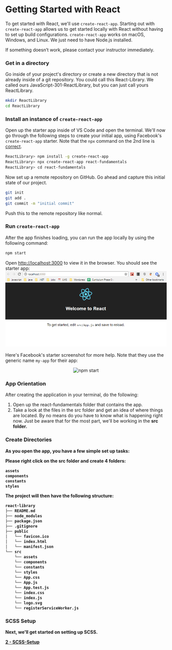 # Getting Started with React

To get started with React, we'll use ```create-react-app```. Starting out with ```create-react-app``` allows us to get started locally with React without having to set up build configurations. ```create-react-app``` works on macOS, Windows, and Linux. We just need to have Node.js installed.

If something doesn’t work, please contact your instructor immediately.

### Get in a directory

Go inside of your project's directory or create a new directory that is not already inside of a git repository. You could call this React-Library. We called ours JavaScript-301-ReactLibrary, but you can just call yours ReactLibrary.

```sh
mkdir ReactLibrary
cd ReactLibrary
```

### Install an instance of ```create-react-app```

Open up the starter app inside of VS Code and open the terminal. We'll now go through the following steps to create your initial app, using Facebook's ```create-react-app``` starter. Note that the `npx` command on the 2nd line is [correct](https://medium.com/@maybekatz/introducing-npx-an-npm-package-runner-55f7d4bd282b). 

```sh
ReactLibrary> npm install -g create-react-app
ReactLibrary> npx create-react-app react-fundamentals
ReactLibrary> cd react-fundamentals
```

Now set up a remote repository on GitHub. Go ahead and capture this initial state of our project.
```sh
git init
git add .
git commit -m "initial commit"
```
Push this to the remote repository like normal.


### Run ```create-react-app```

After the app finishes loading, you can run the app locally by using the following command:

```sh
npm start
```

Open [http://localhost:3000](http://localhost:3000) to view it in the browser. You should see the starter app:
![Initial Run](../assets/1-cra-initial.PNG)


Here's Facebook's starter screenshot for more help. Note that they use the generic name `my-app` for their app:
<p align='center'>
<img src='https://cdn.rawgit.com/facebookincubator/create-react-app/27b42ac/screencast.svg' width='600' alt='npm start'>
</p>


### App Orientation
After creating the application in your terminal, do the following: 
1. Open up the react-fundamentals folder that contains the app.
2. Take a look at the files in the src folder and get an idea of where things are located. By no means do you have to know what is happening right now. Just be aware that for the most part, we'll be working in the <b>src<b> folder. <br />

### Create Directories
As you open the app, you have a few simple set up tasks:

Please right click on the <b>src</b> folder and create 4 folders: 
```
assets
components
constants
styles
```

The project will then have the following structure:

```
react-library
├── README.md
├── node_modules
├── package.json
├── .gitignore
├── public
│   └── favicon.ico
│   └── index.html
│   └── manifest.json
└── src
    └── assets
    └── components
    └── constants
    └── styles
    └── App.css
    └── App.js
    └── App.test.js
    └── index.css
    └── index.js
    └── logo.svg
    └── registerServiceWorker.js
```


### SCSS Setup
Next, we'll get started on setting up SCSS. 

[2 - SCSS-Setup](2-Sass-Setup.md)








